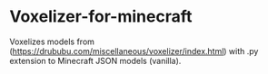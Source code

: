 # Voxelizer-for-minecraft
Voxelizes models from (https://drububu.com/miscellaneous/voxelizer/index.html) with .py extension to Minecraft JSON models (vanilla).
